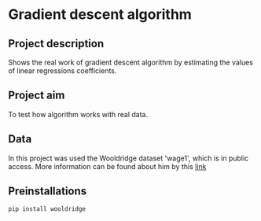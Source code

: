 # Gradient descent algorithm

## Project description
Shows the real work of gradient descent algorithm by estimating the values of linear regressions coefficients. 

## Project aim
To test how algorithm works with real data.

## Data
In this project was used the Wooldridge dataset 'wage1', which is in public access. More information can be found about him by this [link](http://fmwww.bc.edu/ec-p/data/wooldridge/datasets.list.html)

## Preinstallations
<code>pip install wooldridge</code>
